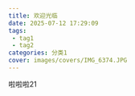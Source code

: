```yaml
---
title: 欢迎光临
date: 2025-07-12 17:29:09
tags: 
 - tag1
 - tag2
categories: 分类1
cover: images/covers/IMG_6374.JPG
---
```





啦啦啦21
